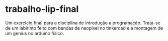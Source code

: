 # trabalho-lip-final
Um exercicio final para a disciplina de introdução a programação. Trata-se de um labirinto feito com bandas de neopixel no tinkercad e a montagem de um genius no arduino físico.
